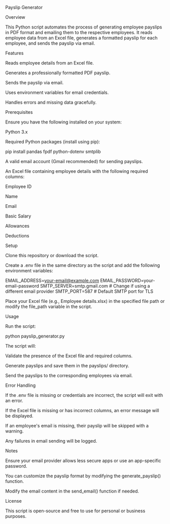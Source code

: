 Payslip Generator

Overview

This Python script automates the process of generating employee payslips in PDF format and emailing them to the respective employees. It reads employee data from an Excel file, generates a formatted payslip for each employee, and sends the payslip via email.

Features

Reads employee details from an Excel file.

Generates a professionally formatted PDF payslip.

Sends the payslip via email.

Uses environment variables for email credentials.

Handles errors and missing data gracefully.

Prerequisites

Ensure you have the following installed on your system:

Python 3.x

Required Python packages (install using pip):

pip install pandas fpdf python-dotenv smtplib

A valid email account (Gmail recommended) for sending payslips.

An Excel file containing employee details with the following required columns:

Employee ID

Name

Email

Basic Salary

Allowances

Deductions

Setup

Clone this repository or download the script.

Create a .env file in the same directory as the script and add the following environment variables:

EMAIL_ADDRESS=your-email@example.com
EMAIL_PASSWORD=your-email-password
SMTP_SERVER=smtp.gmail.com  # Change if using a different email provider
SMTP_PORT=587  # Default SMTP port for TLS

Place your Excel file (e.g., Employee details.xlsx) in the specified file path or modify the file_path variable in the script.

Usage

Run the script:

python payslip_generator.py

The script will:

Validate the presence of the Excel file and required columns.

Generate payslips and save them in the payslips/ directory.

Send the payslips to the corresponding employees via email.

Error Handling

If the .env file is missing or credentials are incorrect, the script will exit with an error.

If the Excel file is missing or has incorrect columns, an error message will be displayed.

If an employee's email is missing, their payslip will be skipped with a warning.

Any failures in email sending will be logged.

Notes

Ensure your email provider allows less secure apps or use an app-specific password.

You can customize the payslip format by modifying the generate_payslip() function.

Modify the email content in the send_email() function if needed.

License

This script is open-source and free to use for personal or business purposes.